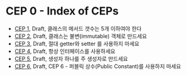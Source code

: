 # CEP 0 - Index of CEPs

* [CEP 1](cep-1.number_of_method.md), Draft, 클래스의 메서드 갯수는 5개 이하여야 한다
* [CEP 2](cep-2.make_class_immutable.md), Draft, 클래스는 불변(immutable) 객체로 만드세요
* [CEP 3](cep-3.dont_use_getter_setter.md), Draft, 절대 getter와 setter 를 사용하지 마세요
* [CEP 4](cep-4.always_use_interface.md), Draft, 항상 인터페이스를 사용하세요
* [CEP 5](cep-5.use_primary_constructor_only_one.md), Draft, 생성자 하나를 주 생성자로 만드세요
* [CEP 6](cep-6.dont_use_public_constant.md), Draft, CEP 6 - 퍼블릭 상수(Public Constant)를 사용하지 마세요

